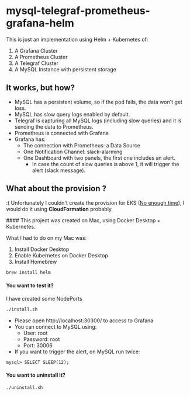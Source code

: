 # mysql-telegraf-prometheus-grafana-helm

This is just an implementation using Helm + Kubernetes of:

1. A Grafana Cluster
2. A Prometheus Cluster
3. A Telegraf Cluster
4. A MySQL Instance with persistent storage



## It works, but how?

* MySQL has a persistent volume, so if the pod fails, the data won't get loss.
* MySQL has slow query logs enabled by default.
* Telegraf is capturing all MySQL logs (including slow queries) and it is sending the data to Prometheus.
* Prometheus is connected with Grafana
* Grafana has:
  * The connection with Prometheus: a Data Source
  * One Notification Channel: slack-alarming
  * One Dashboard with two panels, the first one includes an alert.
    * In case the count of slow queries is above 1, it will trigger the alert (slack message).



## What about the provision ?

:( Unfortunately I couldn't create the provision for EKS (<u>No enough time</u>), I would do it using **CloudFormation** probably. 

#### This project was created on Mac, using Docker Desktop + Kubernetes. 

What I had to do on my Mac was:

1. Install Docker Desktop
2. Enable Kubernetes on Docker Desktop
3. Install Homebrew

```bash
brew install helm
```

#### You want to test it?

I have created some NodePorts 

```bash
./install.sh
```

* Please open http://localhost:30300/ to access to Grafana
* You can connect to MySQL using:
  * User: root
  * Password: root
  * Port: 30006
* If you want to trigger the alert, on MySQL run twice:

```mysql
mysql> SELECT SLEEP(12);
```



#### You want to uninstall it?

```bash
./uninstall.sh
```


